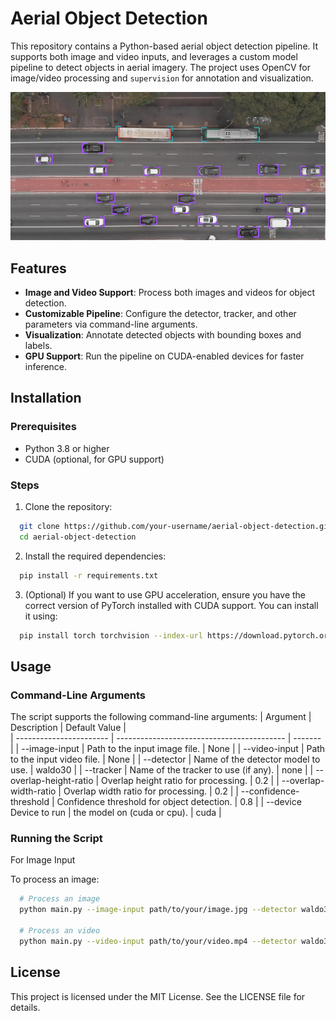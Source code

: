 # Aerial Object Detection
This repository contains a Python-based aerial object detection pipeline. It supports both image and video inputs, and leverages a custom model pipeline to detect objects in aerial imagery. The project uses OpenCV for image/video processing and `supervision` for annotation and visualization.

![Alt Text](data/output.png)

## Features
- **Image and Video Support**: Process both images and videos for object detection.
- **Customizable Pipeline**: Configure the detector, tracker, and other parameters via command-line arguments.
- **Visualization**: Annotate detected objects with bounding boxes and labels.
- **GPU Support**: Run the pipeline on CUDA-enabled devices for faster inference.


## Installation
### Prerequisites
- Python 3.8 or higher
- CUDA (optional, for GPU support)

### Steps
1. Clone the repository:
```bash
  git clone https://github.com/your-username/aerial-object-detection.git
  cd aerial-object-detection
```
2. Install the required dependencies:
```bash
  pip install -r requirements.txt
```

3. (Optional) If you want to use GPU acceleration, ensure you have the correct version of PyTorch installed with CUDA support. You can install it using:
```bash
  pip install torch torchvision --index-url https://download.pytorch.org/whl/cu118
```

## Usage
### Command-Line Arguments

The script supports the following command-line arguments:
| Argument | Description | Default Value |  
| ----------------------- | ------------------------------------------ | ------- |
| --image-input           | Path to the input image file.              | None    |
| --video-input	          | Path to the input video file.	             | None    |
| --detector              |	Name of the detector model to use.         | waldo30 |
| --tracker               |	Name of the tracker to use (if any).       | none    |
| --overlap-height-ratio  |	Overlap height ratio for processing.       | 0.2     |
| --overlap-width-ratio   |	Overlap width ratio for processing.	       | 0.2     |
| --confidence-threshold  | Confidence threshold for object detection. | 0.8     |
| --device	Device to run | the model on (cuda or cpu).	               | cuda    |


### Running the Script
For Image Input

To process an image:
```bash
  # Process an image
  python main.py --image-input path/to/your/image.jpg --detector waldo30
  
  # Process an video
  python main.py --video-input path/to/your/video.mp4 --detector waldo30 --confidence-threshold 0.8
```

## License
This project is licensed under the MIT License. See the LICENSE file for details.